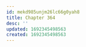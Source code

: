 ```yaml
---
id: mekd985unjm26lc66g0yah8
title: Chapter 364
desc: ''
updated: 1692345498563
created: 1692345498563
---
```

